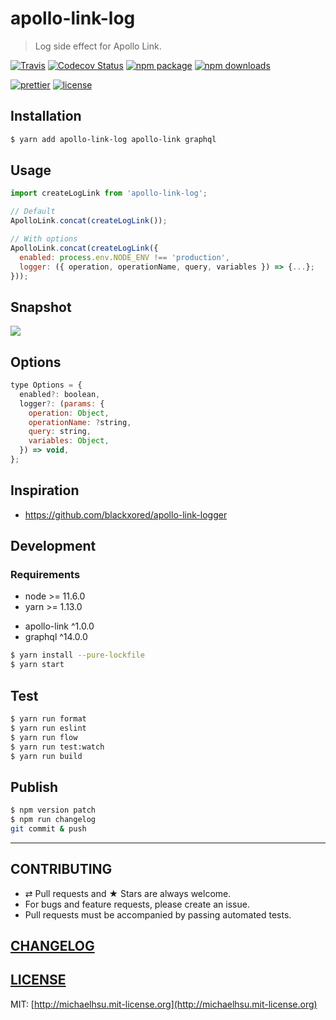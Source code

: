 # apollo-link-log

> Log side effect for Apollo Link.

[![Travis][build-badge]][build]
[![Codecov Status][codecov-badge]][codecov]
[![npm package][npm-badge]][npm]
[![npm downloads][npm-downloads]][npm]

[![prettier][prettier-badge]][prettier]
[![license][license-badge]][license]

## Installation

```sh
$ yarn add apollo-link-log apollo-link graphql
```

## Usage

```js
import createLogLink from 'apollo-link-log';

// Default
ApolloLink.concat(createLogLink());

// With options
ApolloLink.concat(createLogLink({
  enabled: process.env.NODE_ENV !== 'production',
  logger: ({ operation, operationName, query, variables }) => {...};
}));
```

## Snapshot

![](./docs/snapshot.png)

## Options

```js
type Options = {
  enabled?: boolean,
  logger?: (params: {
    operation: Object,
    operationName: ?string,
    query: string,
    variables: Object,
  }) => void,
};
```

## Inspiration

- https://github.com/blackxored/apollo-link-logger

## Development

### Requirements

- node >= 11.6.0
- yarn >= 1.13.0

* apollo-link ^1.0.0
* graphql ^14.0.0

```sh
$ yarn install --pure-lockfile
$ yarn start
```

## Test

```sh
$ yarn run format
$ yarn run eslint
$ yarn run flow
$ yarn run test:watch
$ yarn run build
```

## Publish

```bash
$ npm version patch
$ npm run changelog
git commit & push
```

---

## CONTRIBUTING

- ⇄ Pull requests and ★ Stars are always welcome.
- For bugs and feature requests, please create an issue.
- Pull requests must be accompanied by passing automated tests.

## [CHANGELOG](CHANGELOG.md)

## [LICENSE](LICENSE)

MIT: [http://michaelhsu.mit-license.org](http://michaelhsu.mit-license.org)

[build-badge]: https://img.shields.io/travis/evenchange4/apollo-link-log/master.svg?style=flat-square
[build]: https://travis-ci.org/evenchange4/apollo-link-log
[npm-badge]: https://img.shields.io/npm/v/apollo-link-log.svg?style=flat-square
[npm]: https://www.npmjs.org/package/apollo-link-log
[codecov-badge]: https://img.shields.io/codecov/c/github/evenchange4/apollo-link-log.svg?style=flat-square
[codecov]: https://codecov.io/github/evenchange4/apollo-link-log?branch=master
[npm-downloads]: https://img.shields.io/npm/dt/apollo-link-log.svg?style=flat-square
[license-badge]: https://img.shields.io/npm/l/apollo-link-log.svg?style=flat-square
[license]: http://michaelhsu.mit-license.org/
[prettier-badge]: https://img.shields.io/badge/styled_with-prettier-ff69b4.svg?style=flat-square
[prettier]: https://github.com/prettier/prettier
